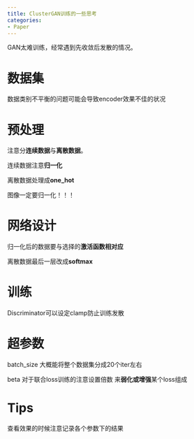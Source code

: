```yaml
---
title: ClusterGAN训练的一些思考
categories:
- Paper
---
```


GAN太难训练，经常遇到先收敛后发散的情况。

# 数据集

数据类别不平衡的问题可能会导致encoder效果不佳的状况



# 预处理

注意分**连续数据**与**离散数据**。

连续数据注意**归一化**

离散数据处理成**one_hot**

图像一定要归一化！！！



# 网络设计

归一化后的数据要与选择的**激活函数相对应**

离散数据最后一层改成**softmax**



# 训练

Discriminator可以设定clamp防止训练发散



# 超参数

batch_size 大概能将整个数据集分成20个iter左右

beta 对于联合loss训练的注意设置倍数 来**弱化或增强**某个loss组成



# Tips

查看效果的时候注意记录各个参数下的结果

